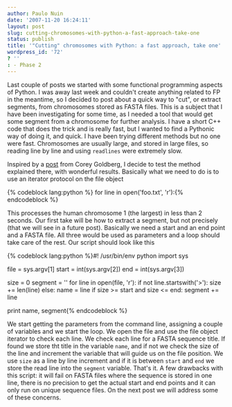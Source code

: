 ```yaml
---
author: Paulo Nuin
date: '2007-11-20 16:24:11'
layout: post
slug: cutting-chromosomes-with-python-a-fast-approach-take-one
status: publish
title: '"Cutting" chromosomes with Python: a fast approach, take one'
wordpress_id: '72'
? ''
: - Phase 2
---
```


Last couple of posts we started with some functional programming aspects
of Python. I was away last week and couldn't create anything related to
FP in the meantime, so I decided to post about a quick way to "cut", or
extract segments, from chromosomes stored as FASTA files. This is a
subject that I have been investigating for some time, as I needed a tool
that would get some segment from a chromosome for further analysis. I
have a short C++ code that does the trick and is really fast, but I
wanted to find a Pythonic way of doing it, and quick. I have been trying
different methods but no one were fast. Chromosomes are usually large,
and stored in large files, so reading line by line and using `readlines`
were extremely slow. 

Inspired by a
[post](http://www.goldb.org/goldblog/2007/11/07/PythonProcessingLargeTextFilesOneLineAtATime.aspx)
from Corey Goldberg, I decide to test the method explained there, with
wonderful results. Basically what we need to do is to use an iterator
protocol on the file object 


{% codeblock lang:python %} for line in open('foo.txt', 'r'):{% endcodeblock %} 


This processes the human chromosome 1
(the largest) in less than 2 seconds. Our first take will be how to
extract a segment, but not precisely (that we will see in a future
post). Basically we need a start and an end point and a FASTA file. All
three would be used as parameters and a loop should take care of the
rest. Our script should look like this 

{% codeblock lang:python %}#! /usr/bin/env python 
import sys

file = sys.argv[1]
start = int(sys.argv[2]) 
end = int(sys.argv[3])

size = 0 segment = '' 
for line in open(file, 'r'): 
	if not line.startswith('\>'): 
		size += len(line)
	else: 
		name = line 
		if size >= start and size <= end: 
			segment += line
			
print name, segment{% endcodeblock %} 

We start getting the parameters from
the command line, assigning a couple of variables and we start the loop.
We open the file and use the file object iterator to check each line. We
check each line for a FASTA sequence title. If found we store tht title
in the variable `name`, and if not we check the size of the line and
increment the variable that will guide us on the file position. We use
`size` as a line by line increment and if it is between `start` and
`end` we store the read line into the `segment` variable. That's it. A
few drawbacks with this script: it will fail on FASTA files where the
sequence is stored in one line, there is no precision to get the actual
start and end points and it can only run on unique sequence files. On
the next post we will address some of these concerns.
